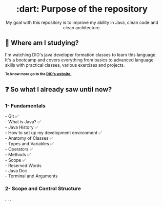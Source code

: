 <h1 align="center"> :dart: Purpose of the repository </h1>
<p align="center"> My goal with this repository is to improve my ability in Java, clean code and clean architecture. </p>

<h2> 🏫 Where am I studying? </h2>
I'm watching DIO's java developer formation classes to learn this language. It's a bootcamp and covers everything from basics to advanced language skills with practical classes, various exercises and projects.

<sub> <strong>To know more go to the <a href="https://www.dio.me/"> DIO's website.</a> </strong> <br>

<h2> ❓ So what I already saw until now? </h2>
<h3> 1- Fundamentals </h3>
- Git ✅ <br>
- What is Java? ✅ <br>
- Java History ✅ <br>
- How to set up my development environment ✅ <br>
- Anatomy of Classes ✅ <br>
- Types and Variables ✅ <br>
- Operators ✅ <br>
- Methods ✅ <br>
- Scope ✅ <br>
- Reserved Words <br> 
- Java Doc <br>
- Terminal and Arguments <br> 

<h3> 2- Scope and Control Structure </h3>
.
.
.
